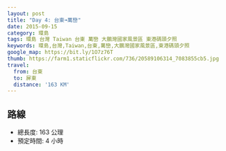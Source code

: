 ```yaml
---
layout: post
title: "Day 4: 台東➟萬巒"
date: 2015-09-15
category: 環島
tags: 環島 台灣 Taiwan 台東 萬巒 大鵬灣國家風景區 東港碼頭夕照
keywords: 環島,台灣,Taiwan,台東,萬巒,大鵬灣國家風景區,東港碼頭夕照
google_map: https://bit.ly/1O7z76T
thumb: https://farm1.staticflickr.com/736/20589106314_7083855cb5.jpg
travel:
  from: 台東
  to: 屏東
  distance: '163 KM'
---
```


## 路線

- 總長度: 163 公理
- 預定時間: 4 小時

